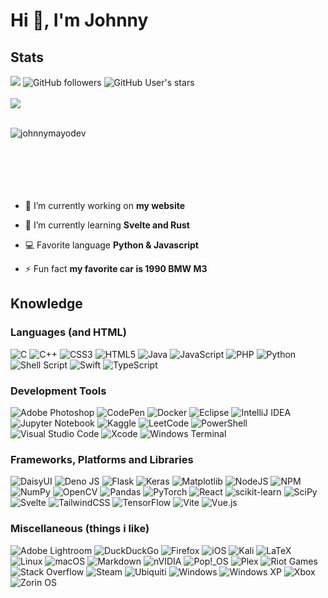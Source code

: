 <h1 align="left">Hi 👋, I'm Johnny</h1>

## Stats

<div align="left">
    <img src="https://komarev.com/ghpvc/?username=johnnymayodev&color=ff69b4"/>
    <img alt="GitHub followers" src="https://img.shields.io/github/followers/johnnymayodev?color=30b5ff ">
    <img alt="GitHub User's stars" src="https://img.shields.io/github/stars/johnnymayodev?color=ffcb30">
</div>

<br>

<div align="left">
    <a href="https://github.com/ryo-ma/github-profile-trophy">
        <img src="https://github-profile-trophy.vercel.app/?username=johnnymayodev&column=5&margin-w=15&margin-h=15&theme=gitdimmed&rank=-C" />
    </a>
</div>

<br>

<p>
    <img align="left" src="https://github-readme-stats.vercel.app/api/top-langs?username=johnnymayodev&theme=transparent&show_icons=true&locale=en&layout=compact" alt="johnnymayodev" />
</p>

<br>
<br>
<br>
<br>
<br>
<br>

- 🔭 I’m currently working on **my website**

- 🌱 I’m currently learning **Svelte and Rust**

- 💻 Favorite language **Python & Javascript**

- ⚡ Fun fact **my favorite car is 1990 BMW M3**

## Knowledge

### Languages (and HTML)
![C](https://img.shields.io/badge/c-%2300599C.svg?style=flat&logo=c&logoColor=white)
![C++](https://img.shields.io/badge/c++-%2300599C.svg?style=flat&logo=c%2B%2B&logoColor=white)
![CSS3](https://img.shields.io/badge/css3-%231572B6.svg?style=flat&logo=css3&logoColor=white)
![HTML5](https://img.shields.io/badge/html5-%23E34F26.svg?style=flat&logo=html5&logoColor=white)
![Java](https://img.shields.io/badge/java-%23ED8B00.svg?style=flat&logo=openjdk&logoColor=white)
![JavaScript](https://img.shields.io/badge/javascript-%23323330.svg?style=flat&logo=javascript&logoColor=%23F7DF1E)
![PHP](https://img.shields.io/badge/php-%23777BB4.svg?style=flat&logo=php&logoColor=white)
![Python](https://img.shields.io/badge/python-3670A0?style=flat&logo=python&logoColor=ffdd54)
![Shell Script](https://img.shields.io/badge/shell_script-%23121011.svg?style=flat&logo=gnu-bash&logoColor=white)
![Swift](https://img.shields.io/badge/swift-F54A2A?style=flat&logo=swift&logoColor=white)
![TypeScript](https://img.shields.io/badge/typescript-%23007ACC.svg?style=flat&logo=typescript&logoColor=white)


### Development Tools

![Adobe Photoshop](https://img.shields.io/badge/adobe%20photoshop-%2331A8FF.svg?style=flat&logo=adobe%20photoshop&logoColor=white)
![CodePen](https://img.shields.io/badge/Codepen-000000?style=flat&logo=codepen&logoColor=white)
![Docker](https://img.shields.io/badge/docker-%230db7ed.svg?style=flat&logo=docker&logoColor=white)
![Eclipse](https://img.shields.io/badge/Eclipse-FE7A16.svg?style=flat&logo=Eclipse&logoColor=white)
![IntelliJ IDEA](https://img.shields.io/badge/IntelliJIDEA-000000.svg?style=flat&logo=intellij-idea&logoColor=white)
![Jupyter Notebook](https://img.shields.io/badge/jupyter-%23FA0F00.svg?style=flat&logo=jupyter&logoColor=white)
![Kaggle](https://img.shields.io/badge/Kaggle-035a7d?style=flat&logo=kaggle&logoColor=white)
![LeetCode](https://img.shields.io/badge/LeetCode-000000?style=flat&logo=LeetCode&logoColor=#d16c06)
![PowerShell](https://img.shields.io/badge/PowerShell-%235391FE.svg?style=flat&logo=powershell&logoColor=white)
![Visual Studio Code](https://img.shields.io/badge/Visual%20Studio%20Code-0078d7.svg?style=flat&logo=visual-studio-code&logoColor=white)
![Xcode](https://img.shields.io/badge/Xcode-007ACC?style=flat&logo=Xcode&logoColor=white)
![Windows Terminal](https://img.shields.io/badge/Windows%20Terminal-%234D4D4D.svg?style=flat&logo=windows-terminal&logoColor=white)

### Frameworks, Platforms and Libraries
![DaisyUI](https://img.shields.io/badge/daisyui-5A0EF8?style=flat&logo=daisyui&logoColor=white)
![Deno JS](https://img.shields.io/badge/deno%20js-000000?style=flat&logo=deno&logoColor=white)
![Flask](https://img.shields.io/badge/flask-%23000.svg?style=flat&logo=flask&logoColor=white)
![Keras](https://img.shields.io/badge/Keras-%23D00000.svg?style=flat&logo=Keras&logoColor=white)
![Matplotlib](https://img.shields.io/badge/Matplotlib-%23ffffff.svg?style=flat&logo=Matplotlib&logoColor=black)
![NodeJS](https://img.shields.io/badge/node.js-6DA55F?style=flat&logo=node.js&logoColor=white)
![NPM](https://img.shields.io/badge/NPM-%23CB3837.svg?style=flat&logo=npm&logoColor=white)
![NumPy](https://img.shields.io/badge/numpy-%23013243.svg?style=flat&logo=numpy&logoColor=white)
![OpenCV](https://img.shields.io/badge/opencv-%23white.svg?style=flat&logo=opencv&logoColor=white)
![Pandas](https://img.shields.io/badge/pandas-%23150458.svg?style=flat&logo=pandas&logoColor=white)
![PyTorch](https://img.shields.io/badge/PyTorch-%23EE4C2C.svg?style=flat&logo=PyTorch&logoColor=white)
![React](https://img.shields.io/badge/react-%2320232a.svg?style=flat&logo=react&logoColor=%2361DAFB)
![scikit-learn](https://img.shields.io/badge/scikit--learn-%23F7931E.svg?style=flat&logo=scikit-learn&logoColor=white)
![SciPy](https://img.shields.io/badge/SciPy-%230C55A5.svg?style=flat&logo=scipy&logoColor=%white)
![Svelte](https://img.shields.io/badge/svelte-%23f1413d.svg?style=flat&logo=svelte&logoColor=white)
![TailwindCSS](https://img.shields.io/badge/tailwindcss-%2338B2AC.svg?style=flat&logo=tailwind-css&logoColor=white)
![TensorFlow](https://img.shields.io/badge/TensorFlow-%23FF6F00.svg?style=flat&logo=TensorFlow&logoColor=white)
![Vite](https://img.shields.io/badge/vite-%23646CFF.svg?style=flat&logo=vite&logoColor=white)
![Vue.js](https://img.shields.io/badge/vuejs-%2335495e.svg?style=flat&logo=vuedotjs&logoColor=%234FC08D)


### Miscellaneous (things i like)
![Adobe Lightroom](https://img.shields.io/badge/Adobe%20Lightroom-31A8FF.svg?style=flat&logo=Adobe%20Lightroom&logoColor=white)
![DuckDuckGo](https://img.shields.io/badge/DuckDuckGo-DE5833?style=flat&logo=DuckDuckGo&logoColor=white)
![Firefox](https://img.shields.io/badge/Firefox-FF7139?style=flat&logo=Firefox-Browser&logoColor=white)
![iOS](https://img.shields.io/badge/iOS-000000?style=flat&logo=ios&logoColor=white)
![Kali](https://img.shields.io/badge/Kali-268BEE?style=flat&logo=kalilinux&logoColor=white)
![LaTeX](https://img.shields.io/badge/latex-%23008080.svg?style=flat&logo=latex&logoColor=white)
![Linux](https://img.shields.io/badge/Linux-FCC624?style=flat&logo=linux&logoColor=black)
![macOS](https://img.shields.io/badge/mac%20os-000000?style=flat&logo=macos&logoColor=F0F0F0)
![Markdown](https://img.shields.io/badge/markdown-%23000000.svg?style=flat&logo=markdown&logoColor=white)
![nVIDIA](https://img.shields.io/badge/nVIDIA-%2376B900.svg?style=flat&logo=nVIDIA&logoColor=white)
![Pop!\_OS](https://img.shields.io/badge/Pop!_OS-48B9C7?style=flat&logo=Pop!_OS&logoColor=white)
![Plex](https://img.shields.io/badge/plex-%23E5A00D.svg?style=flat&logo=plex&logoColor=white)
![Riot Games](https://img.shields.io/badge/riotgames-D32936.svg?style=flat&logo=riotgames&logoColor=white)
![Stack Overflow](https://img.shields.io/badge/-Stackoverflow-FE7A16?style=flat&logo=stack-overflow&logoColor=white)
![Steam](https://img.shields.io/badge/steam-%23000000.svg?style=flat&logo=steam&logoColor=white)
![Ubiquiti](https://img.shields.io/badge/ubiquiti-%230559C9.svg?style=flat&logo=ubiquiti&logoColor=white)
![Windows](https://img.shields.io/badge/Windows-0078D6?style=flat&logo=windows&logoColor=white)
![Windows XP](https://img.shields.io/badge/Windows%20xp-003399?style=flat&logo=windowsxp&logoColor=white)
![Xbox](https://img.shields.io/badge/xbox-%23107C10.svg?style=flat&logo=xbox&logoColor=white)
![Zorin OS](https://img.shields.io/badge/-Zorin%20OS-%2310AAEB?style=flat&logo=zorin&logoColor=white)
